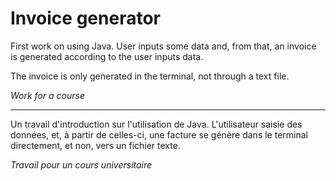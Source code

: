 
# Invoice generator

First work on using Java. User inputs some data and, from that, an invoice is generated according to the user inputs data.  

The invoice is only generated in the terminal, not through a text file.

*Work for a course*

---

Un travail d'introduction sur l'utilisation de Java. L'utilisateur saisie des donn&eacute;es, et, &agrave; partir de celles-ci, une facture se g&eacute;n&egrave;re dans le terminal directement, et non, vers un fichier texte.

*Travail pour un cours universitaire*
